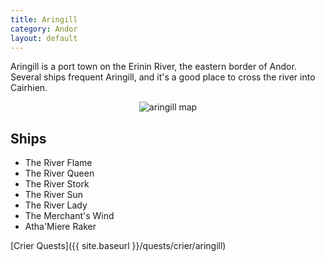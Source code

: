 ```yaml
---
title: Aringill
category: Andor
layout: default
---
```


Aringill is a port town on the Erinin River, the eastern border of Andor. Several
ships frequent Aringill, and it's a good place to cross the river into Cairhien.

<div style="text-align: center">
<img src="{{ site.baseurl }}/assets/aringill.png" alt="aringill map">
</div>

## Ships

*  The River Flame
*  The River Queen
*  The River Stork
*  The River Sun
*  The River Lady
*  The Merchant's Wind
*  Atha'Miere Raker

[Crier Quests]({{ site.baseurl }}/quests/crier/aringill)
